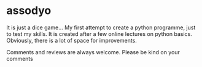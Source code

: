 # assodyo
It is just a dice game...
My first attempt to create a python programme, just to test my skills. 
It is created after a few online lectures on python basics.
Obviously, there is a lot of space for improvements.

Comments and reviews are always welcome.
Please be kind on your comments
